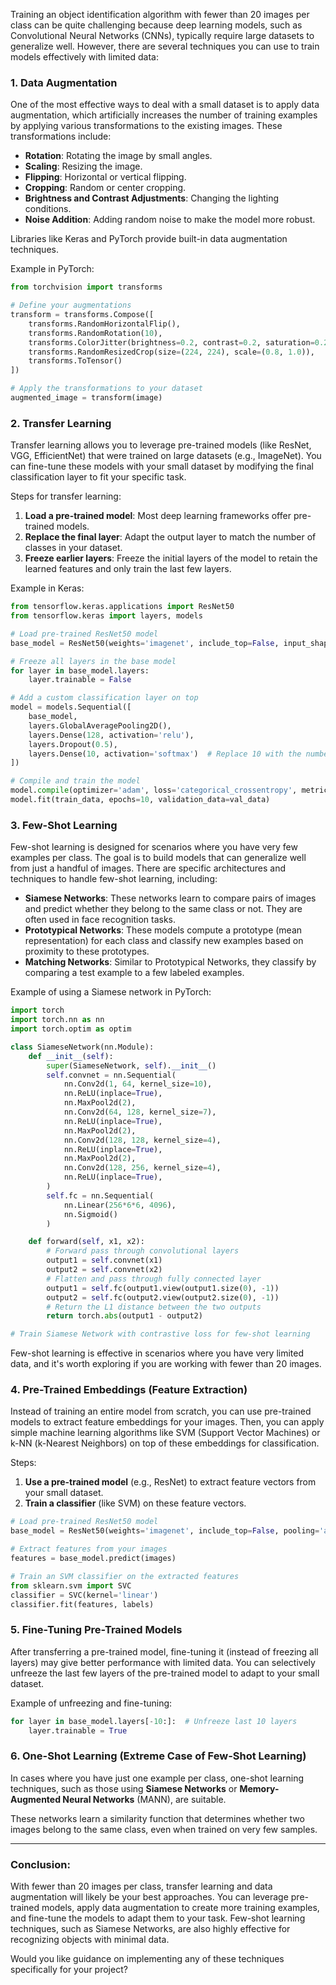 Training an object identification algorithm with fewer than 20 images per class can be quite challenging because deep learning models, such as Convolutional Neural Networks (CNNs), typically require large datasets to generalize well. However, there are several techniques you can use to train models effectively with limited data:

### 1. **Data Augmentation**
One of the most effective ways to deal with a small dataset is to apply data augmentation, which artificially increases the number of training examples by applying various transformations to the existing images. These transformations include:

- **Rotation**: Rotating the image by small angles.
- **Scaling**: Resizing the image.
- **Flipping**: Horizontal or vertical flipping.
- **Cropping**: Random or center cropping.
- **Brightness and Contrast Adjustments**: Changing the lighting conditions.
- **Noise Addition**: Adding random noise to make the model more robust.
  
Libraries like Keras and PyTorch provide built-in data augmentation techniques.

Example in PyTorch:
```python
from torchvision import transforms

# Define your augmentations
transform = transforms.Compose([
    transforms.RandomHorizontalFlip(),
    transforms.RandomRotation(10),
    transforms.ColorJitter(brightness=0.2, contrast=0.2, saturation=0.2, hue=0.1),
    transforms.RandomResizedCrop(size=(224, 224), scale=(0.8, 1.0)),
    transforms.ToTensor()
])

# Apply the transformations to your dataset
augmented_image = transform(image)
```

### 2. **Transfer Learning**
Transfer learning allows you to leverage pre-trained models (like ResNet, VGG, EfficientNet) that were trained on large datasets (e.g., ImageNet). You can fine-tune these models with your small dataset by modifying the final classification layer to fit your specific task.

Steps for transfer learning:
1. **Load a pre-trained model**: Most deep learning frameworks offer pre-trained models.
2. **Replace the final layer**: Adapt the output layer to match the number of classes in your dataset.
3. **Freeze earlier layers**: Freeze the initial layers of the model to retain the learned features and only train the last few layers.

Example in Keras:
```python
from tensorflow.keras.applications import ResNet50
from tensorflow.keras import layers, models

# Load pre-trained ResNet50 model
base_model = ResNet50(weights='imagenet', include_top=False, input_shape=(224, 224, 3))

# Freeze all layers in the base model
for layer in base_model.layers:
    layer.trainable = False

# Add a custom classification layer on top
model = models.Sequential([
    base_model,
    layers.GlobalAveragePooling2D(),
    layers.Dense(128, activation='relu'),
    layers.Dropout(0.5),
    layers.Dense(10, activation='softmax')  # Replace 10 with the number of classes
])

# Compile and train the model
model.compile(optimizer='adam', loss='categorical_crossentropy', metrics=['accuracy'])
model.fit(train_data, epochs=10, validation_data=val_data)
```

### 3. **Few-Shot Learning**
Few-shot learning is designed for scenarios where you have very few examples per class. The goal is to build models that can generalize well from just a handful of images. There are specific architectures and techniques to handle few-shot learning, including:

- **Siamese Networks**: These networks learn to compare pairs of images and predict whether they belong to the same class or not. They are often used in face recognition tasks.
- **Prototypical Networks**: These models compute a prototype (mean representation) for each class and classify new examples based on proximity to these prototypes.
- **Matching Networks**: Similar to Prototypical Networks, they classify by comparing a test example to a few labeled examples.

Example of using a Siamese network in PyTorch:
```python
import torch
import torch.nn as nn
import torch.optim as optim

class SiameseNetwork(nn.Module):
    def __init__(self):
        super(SiameseNetwork, self).__init__()
        self.convnet = nn.Sequential(
            nn.Conv2d(1, 64, kernel_size=10),
            nn.ReLU(inplace=True),
            nn.MaxPool2d(2),
            nn.Conv2d(64, 128, kernel_size=7),
            nn.ReLU(inplace=True),
            nn.MaxPool2d(2),
            nn.Conv2d(128, 128, kernel_size=4),
            nn.ReLU(inplace=True),
            nn.MaxPool2d(2),
            nn.Conv2d(128, 256, kernel_size=4),
            nn.ReLU(inplace=True),
        )
        self.fc = nn.Sequential(
            nn.Linear(256*6*6, 4096),
            nn.Sigmoid()
        )

    def forward(self, x1, x2):
        # Forward pass through convolutional layers
        output1 = self.convnet(x1)
        output2 = self.convnet(x2)
        # Flatten and pass through fully connected layer
        output1 = self.fc(output1.view(output1.size(0), -1))
        output2 = self.fc(output2.view(output2.size(0), -1))
        # Return the L1 distance between the two outputs
        return torch.abs(output1 - output2)

# Train Siamese Network with contrastive loss for few-shot learning
```

Few-shot learning is effective in scenarios where you have very limited data, and it's worth exploring if you are working with fewer than 20 images.

### 4. **Pre-Trained Embeddings (Feature Extraction)**
Instead of training an entire model from scratch, you can use pre-trained models to extract feature embeddings for your images. Then, you can apply simple machine learning algorithms like SVM (Support Vector Machines) or k-NN (k-Nearest Neighbors) on top of these embeddings for classification.

Steps:
1. **Use a pre-trained model** (e.g., ResNet) to extract feature vectors from your small dataset.
2. **Train a classifier** (like SVM) on these feature vectors.

```python
# Load pre-trained ResNet50 model
base_model = ResNet50(weights='imagenet', include_top=False, pooling='avg')

# Extract features from your images
features = base_model.predict(images)

# Train an SVM classifier on the extracted features
from sklearn.svm import SVC
classifier = SVC(kernel='linear')
classifier.fit(features, labels)
```

### 5. **Fine-Tuning Pre-Trained Models**
After transferring a pre-trained model, fine-tuning it (instead of freezing all layers) may give better performance with limited data. You can selectively unfreeze the last few layers of the pre-trained model to adapt to your small dataset.

Example of unfreezing and fine-tuning:
```python
for layer in base_model.layers[-10:]:  # Unfreeze last 10 layers
    layer.trainable = True
```

### 6. **One-Shot Learning** (Extreme Case of Few-Shot Learning)
In cases where you have just one example per class, one-shot learning techniques, such as those using **Siamese Networks** or **Memory-Augmented Neural Networks** (MANN), are suitable.

These networks learn a similarity function that determines whether two images belong to the same class, even when trained on very few samples.

---

### Conclusion:
With fewer than 20 images per class, transfer learning and data augmentation will likely be your best approaches. You can leverage pre-trained models, apply data augmentation to create more training examples, and fine-tune the models to adapt them to your task. Few-shot learning techniques, such as Siamese Networks, are also highly effective for recognizing objects with minimal data.

Would you like guidance on implementing any of these techniques specifically for your project?
